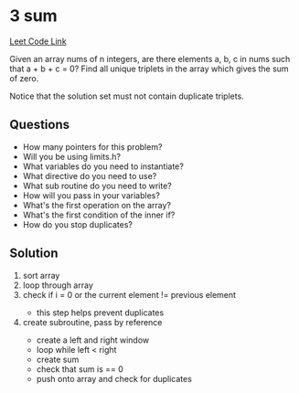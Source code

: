 <h1>3 sum</h1>

<a href="https://leetcode.com/problems/3sum/">Leet Code Link</a>

Given an array nums of n integers, are there elements a, b, c in nums such that a + b + c = 0? Find all unique triplets in the array which gives the sum of zero.

Notice that the solution set must not contain duplicate triplets.

<h2>Questions</h2>

<ul>
    <li>How many pointers for this problem?</li>
    <li>Will you be using limits.h?</li>
    <li>What variables do you need to instantiate?</li>
    <li>What directive do you need to use?</li>
    <li>What sub routine do you need to write?</li>
    <li>How will you pass in your variables?</li>
    <li>What's the first operation on the array?</li>
    <li>What's the first condition of the inner if?</li>
    <li>How do you stop duplicates?</li>
</ul>

<h2>Solution</h2>

<ol>
    <li>sort array</li>
    <li>loop through array</li>
    <li>check if i = 0 or the current element != previous element</li>
        <ul>
            <li>this step helps prevent duplicates</li>
        </ul>
    <li>create subroutine, pass by reference</li>
        <ul>
            <li>create a left and right window</li>
            <li>loop while left < right</li>
            <li>create sum</li>
            <li>check that sum is == 0</li>
            <li>push onto array and check for duplicates</li>
        </ul>
</0l>




